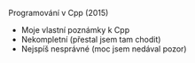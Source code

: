 Programování v Cpp (2015)
- Moje vlastní poznámky k Cpp
- Nekompletní (přestal jsem tam chodit)
- Nejspíš nesprávné (moc jsem nedával pozor)